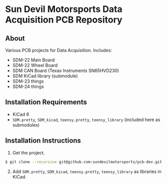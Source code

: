 # Sun Devil Motorsports Data Acquisition PCB Repository
## About
Various PCB projects for Data Acquisition. Includes:
- SDM-22 Main Board
- SDM-22 Wheel Board
- SDM CAN Board (Texas Instruments SN65HVD230)
- SDM KiCad library (submodule)
- SDM-23 things
- SDM-24 things
## Installation Requirements
- KiCad 6
- `SDM.pretty`, `SDM_kicad`, `teensy.pretty`, `teensy_library` (included here as submodules)
## Installation Instructions
1. Get the project.
```bash
$ git clone --recursive git@github.com:sundevilmotorsports/pcb-dev.git
```
2. Add `SDM.pretty`, `SDM_kicad`, `teensy.pretty`, `teensy_library` as libraries in KiCad.

